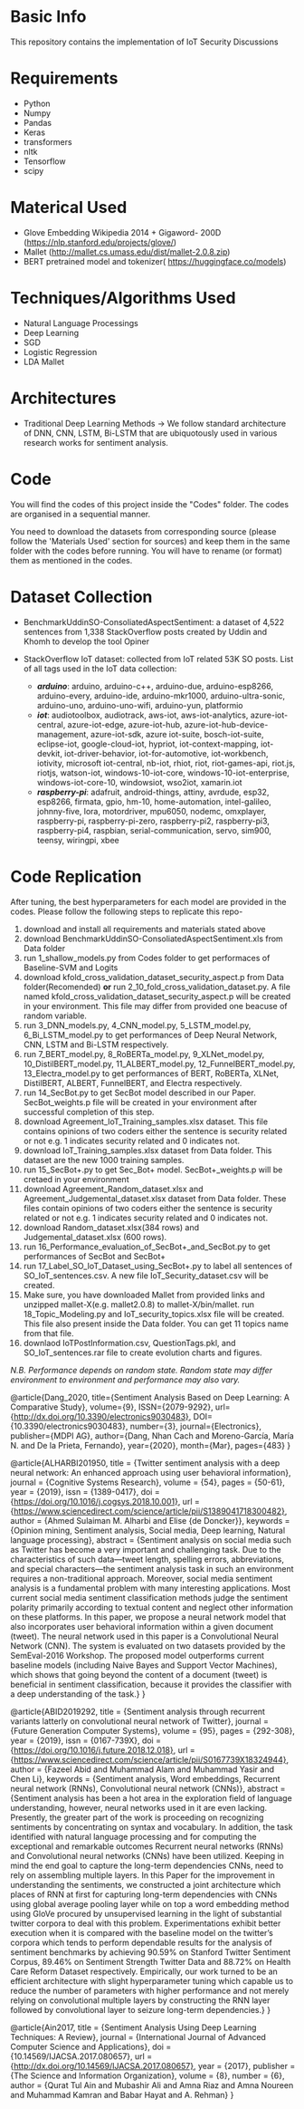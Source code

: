 # Basic Info
This repository contains the implementation of IoT Security Discussions
# Requirements

*   Python
*   Numpy
*   Pandas
*   Keras
*   transformers
*   nltk
*   Tensorflow
*   scipy

# Materical Used

*   Glove Embedding Wikipedia 2014 + Gigaword- 200D (https://nlp.stanford.edu/projects/glove/)
*   Mallet (http://mallet.cs.umass.edu/dist/mallet-2.0.8.zip)
*   BERT pretrained model and tokenizer( https://huggingface.co/models)

# Techniques/Algorithms Used
*   Natural Language Processings 
*   Deep Learning
*   SGD
*   Logistic Regression
*   LDA Mallet

# Architectures
* Traditional Deep Learning Methods
-> We follow standard architecture of DNN, CNN, LSTM, Bi-LSTM that are ubiquotously used in various research works for sentiment analysis.   
# Code
You will find the codes of this project inside the "Codes" folder. The codes are organised in a sequential manner.

You need to download the datasets from corresponding source (please follow the 'Materials Used' section for sources) and keep them in the same folder with the codes before running. You will have to rename (or format) them as mentioned in the codes.

# Dataset Collection
*   BenchmarkUddinSO-ConsoliatedAspectSentiment: a dataset of 4,522 sentences from 1,338 StackOverflow posts created by Uddin and Khomh to develop the tool Opiner
*   StackOverflow IoT dataset: collected from IoT related 53K SO posts.
    List of all tags used in the IoT data collection:
    
    
    * ___arduino___: arduino, arduino-c++, arduino-due, arduino-esp8266, arduino-every, arduino-ide, arduino-mkr1000, arduino-ultra-sonic, arduino-uno, arduino-uno-wifi, arduino-yun, platformio
    * ___iot___: audiotoolbox, audiotrack, aws-iot, aws-iot-analytics, azure-iot-central, azure-iot-edge, azure-iot-hub, azure-iot-hub-device-management, azure-iot-sdk, azure iot-suite, bosch-iot-suite, eclipse-iot, google-cloud-iot, hypriot, iot-context-mapping, iot-devkit, iot-driver-behavior, iot-for-automotive, iot-workbench, iotivity, microsoft iot-central, nb-iot, rhiot, riot, riot-games-api, riot.js, riotjs, watson-iot, windows-10-iot-core, windows-10-iot-enterprise, windows-iot-core-10, windowsiot, wso2iot, xamarin.iot
    * ___raspberry-pi___: adafruit, android-things, attiny, avrdude, esp32, esp8266, firmata, gpio, hm-10, home-automation, intel-galileo, johnny-five, lora, motordriver, mpu6050, nodemc, omxplayer, raspberry-pi, raspberry-pi-zero, raspberry-pi2, raspberry-pi3, raspberry-pi4, raspbian, serial-communication, servo, sim900, teensy, wiringpi, xbee


# Code Replication
After tuning, the best hyperparameters for each model are provided in the codes. Please follow the following steps to replicate this repo- 
1. download and install all requirements and materials stated above 
1. download BenchmarkUddinSO-ConsoliatedAspectSentiment.xls from Data folder
1. run 1_shallow_models.py from Codes folder to get performaces of Baseline-SVM and Logits
1. download kfold_cross_validation_dataset_security_aspect.p from Data folder(Recomended) **or** run 2_10_fold_cross_validation_dataset.py. A file named kfold_cross_validation_dataset_security_aspect.p will be created in your environment. This file may differ from provided one beacuse of random variable. 
1. run 3_DNN_models.py, 4_CNN_model.py, 5_LSTM_model.py, 6_Bi_LSTM_model.py to get performances of Deep Neural Network, CNN, LSTM and Bi-LSTM respectively.
1. run 7_BERT_model.py, 8_RoBERTa_model.py, 9_XLNet_model.py, 10_DistilBERT_model.py, 11_ALBERT_model.py, 12_FunnelBERT_model.py, 13_Electra_model.py to get performances of BERT, RoBERTa, XLNet, DistilBERT, ALBERT, FunnelBERT, and Electra respectively.
1. run 14_SecBot.py to get SecBot model described in our Paper. SecBot_weights.p file will be created in your environment after successful completion of this step. 
1. download Agreement_IoT_Training_samples.xlsx dataset. This file contains opinions of two coders either the sentence is security related or not e.g. 1 indicates security related and 0 indicates not. 
1. download IoT_Training_samples.xlsx dataset from Data folder. This dataset are the new 1000 training samples. 
1. run 15\_SecBot+.py to get Sec\_Bot+ model. SecBot+\_weights.p will be cretaed in your environment
1. download Agreement\_Random_dataset.xlsx and Agreement_Judgemental_dataset.xlsx dataset from Data folder. These files contain opinions of two coders either the sentence is security related or not e.g. 1 indicates security related and 0 indicates not.
1. download Random_dataset.xlsx(384 rows) and Judgemental_dataset.xlsx (600 rows).
1. run 16_Performance\_evaluation\_of\_SecBot\+\_and\_SecBot.py to get performances of SecBot and SecBot+
1. run 17_Label_SO_IoT_Dataset_using_SecBot+.py to label all sentences of SO_IoT_sentences.csv. A new file IoT_Security_dataset.csv will be created.
1. Make sure, you have downloaded Mallet from provided links and unzipped mallet-X(e.g. mallet2.0.8) to mallet-X/bin/mallet. run 18_Topic_Modeling.py and IoT_security_topics.xlsx file will be created. This file also present inside the Data folder. You can get 11 topics name from that file.
1. downlaod IoTPostInformation.csv, QuestionTags.pkl, and SO_IoT_sentences.rar file to create evolution charts and figures.

_N.B. Performance depends on random state. Random state may differ environment to environment and performance may also vary._

@article{Dang_2020,
   title={Sentiment Analysis Based on Deep Learning: A Comparative Study},
   volume={9},
   ISSN={2079-9292},
   url={http://dx.doi.org/10.3390/electronics9030483},
   DOI={10.3390/electronics9030483},
   number={3},
   journal={Electronics},
   publisher={MDPI AG},
   author={Dang, Nhan Cach and Moreno-García, María N. and De la Prieta, Fernando},
   year={2020},
   month={Mar},
   pages={483}
}

@article{ALHARBI201950,
title = {Twitter sentiment analysis with a deep neural network: An enhanced approach using user behavioral information},
journal = {Cognitive Systems Research},
volume = {54},
pages = {50-61},
year = {2019},
issn = {1389-0417},
doi = {https://doi.org/10.1016/j.cogsys.2018.10.001},
url = {https://www.sciencedirect.com/science/article/pii/S1389041718300482},
author = {Ahmed Sulaiman M. Alharbi and Elise {de Doncker}},
keywords = {Opinion mining, Sentiment analysis, Social media, Deep learning, Natural language processing},
abstract = {Sentiment analysis on social media such as Twitter has become a very important and challenging task. Due to the characteristics of such data—tweet length, spelling errors, abbreviations, and special characters—the sentiment analysis task in such an environment requires a non-traditional approach. Moreover, social media sentiment analysis is a fundamental problem with many interesting applications. Most current social media sentiment classification methods judge the sentiment polarity primarily according to textual content and neglect other information on these platforms. In this paper, we propose a neural network model that also incorporates user behavioral information within a given document (tweet). The neural network used in this paper is a Convolutional Neural Network (CNN). The system is evaluated on two datasets provided by the SemEval-2016 Workshop. The proposed model outperforms current baseline models (including Naive Bayes and Support Vector Machines), which shows that going beyond the content of a document (tweet) is beneficial in sentiment classification, because it provides the classifier with a deep understanding of the task.}
}


@article{ABID2019292,
title = {Sentiment analysis through recurrent variants latterly on convolutional neural network of Twitter},
journal = {Future Generation Computer Systems},
volume = {95},
pages = {292-308},
year = {2019},
issn = {0167-739X},
doi = {https://doi.org/10.1016/j.future.2018.12.018},
url = {https://www.sciencedirect.com/science/article/pii/S0167739X18324944},
author = {Fazeel Abid and Muhammad Alam and Muhammad Yasir and Chen Li},
keywords = {Sentiment analysis, Word embeddings, Recurrent neural network (RNNs), Convolutional neural network (CNNs)},
abstract = {Sentiment analysis has been a hot area in the exploration field of language understanding, however, neural networks used in it are even lacking. Presently, the greater part of the work is proceeding on recognizing sentiments by concentrating on syntax and vocabulary. In addition, the task identified with natural language processing and for computing the exceptional and remarkable outcomes Recurrent neural networks (RNNs) and Convolutional neural networks (CNNs) have been utilized. Keeping in mind the end goal to capture the long-term dependencies CNNs, need to rely on assembling multiple layers. In this Paper for the improvement in understanding the sentiments, we constructed a joint architecture which places of RNN at first for capturing long-term dependencies with CNNs using global average pooling layer while on top a word embedding method using GloVe procured by unsupervised learning in the light of substantial twitter corpora to deal with this problem. Experimentations exhibit better execution when it is compared with the baseline model on the twitter’s corpora which tends to perform dependable results for the analysis of sentiment benchmarks by achieving 90.59% on Stanford Twitter Sentiment Corpus, 89.46% on Sentiment Strength Twitter Data and 88.72% on Health Care Reform Dataset respectively. Empirically, our work turned to be an efficient architecture with slight hyperparameter tuning which capable us to reduce the number of parameters with higher performance and not merely relying on convolutional multiple layers by constructing the RNN layer followed by convolutional layer to seizure long-term dependencies.}
}


@article{Ain2017,
title = {Sentiment Analysis Using Deep Learning Techniques: A Review},
journal = {International Journal of Advanced Computer Science and Applications},
doi = {10.14569/IJACSA.2017.080657},
url = {http://dx.doi.org/10.14569/IJACSA.2017.080657},
year = {2017},
publisher = {The Science and Information Organization},
volume = {8},
number = {6},
author = {Qurat Tul Ain and Mubashir Ali and Amna Riaz and Amna Noureen and Muhammad Kamran and Babar Hayat and A. Rehman}
}

